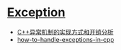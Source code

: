 # [Exception](https://en.cppreference.com/w/cpp/error/exception)

- [C++异常机制的实现方式和开销分析](http://baiy.cn/doc/cpp/inside_exception.htm)
- [how-to-handle-exceptions-in-cpp](https://rollbar.com/guides/cpp/how-to-handle-exceptions-in-cpp/)